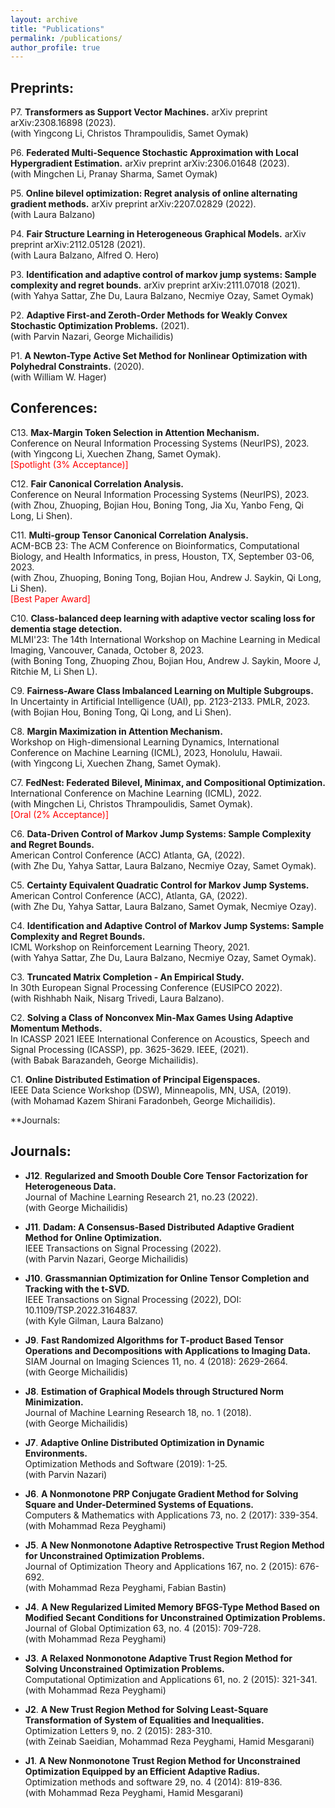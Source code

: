 ```yaml
---
layout: archive
title: "Publications"
permalink: /publications/
author_profile: true
---
```


<!-- {% if author.googlescholar %}
  You can also find my articles on <u><a href="{{author.googlescholar}}">my Google Scholar profile</a>.</u>
{% endif %}

{% include base_path %}

{% for post in site.publications reversed %}
  {% include archive-single.html %}
{% endfor %} -->

## Preprints:

P7. **Transformers as Support Vector Machines.** arXiv preprint arXiv:2308.16898 (2023).  
(with Yingcong Li, Christos Thrampoulidis, Samet Oymak)

P6. **Federated Multi-Sequence Stochastic Approximation with Local Hypergradient Estimation.** arXiv preprint arXiv:2306.01648 (2023).  
(with Mingchen Li, Pranay Sharma, Samet Oymak)

P5. **Online bilevel optimization: Regret analysis of online alternating gradient methods.** arXiv preprint arXiv:2207.02829 (2022).  
(with Laura Balzano)

P4. **Fair Structure Learning in Heterogeneous Graphical Models.** arXiv preprint arXiv:2112.05128 (2021).  
(with Laura Balzano, Alfred O. Hero)

P3. **Identification and adaptive control of markov jump systems: Sample complexity and regret bounds.** arXiv preprint arXiv:2111.07018 (2021).  
(with Yahya Sattar, Zhe Du, Laura Balzano, Necmiye Ozay, Samet Oymak)

P2. **Adaptive First-and Zeroth-Order Methods for Weakly Convex Stochastic Optimization Problems.** (2021).  
(with Parvin Nazari, George Michailidis)

P1. **A Newton-Type Active Set Method for Nonlinear Optimization with Polyhedral Constraints.** (2020).  
(with William W. Hager)


## Conferences:

C13. **Max-Margin Token Selection in Attention Mechanism.**  
Conference on Neural Information Processing Systems (NeurIPS), 2023.  
(with Yingcong Li, Xuechen Zhang, Samet Oymak).  
<span style="color:red">[Spotlight (3% Acceptance)]</span>

C12. **Fair Canonical Correlation Analysis.**  
Conference on Neural Information Processing Systems (NeurIPS), 2023.  
(with Zhou, Zhuoping, Bojian Hou, Boning Tong, Jia Xu, Yanbo Feng, Qi Long, Li Shen).

C11. **Multi-group Tensor Canonical Correlation Analysis.**  
ACM-BCB 23: The ACM Conference on Bioinformatics, Computational Biology, and Health Informatics, in press, Houston, TX, September 03-06, 2023.  
(with Zhou, Zhuoping, Boning Tong, Bojian Hou, Andrew J. Saykin, Qi Long, Li Shen).  
<span style="color:red">[Best Paper Award]</span>

C10. **Class-balanced deep learning with adaptive vector scaling loss for dementia stage detection.**  
MLMI'23: The 14th International Workshop on Machine Learning in Medical Imaging, Vancouver, Canada, October 8, 2023.  
(with Boning Tong, Zhuoping Zhou, Bojian Hou, Andrew J. Saykin, Moore J, Ritchie M, Li Shen L).

C9. **Fairness-Aware Class Imbalanced Learning on Multiple Subgroups.**  
In Uncertainty in Artificial Intelligence (UAI), pp. 2123-2133. PMLR, 2023.  
(with Bojian Hou, Boning Tong, Qi Long, and Li Shen).

C8. **Margin Maximization in Attention Mechanism.**  
Workshop on High-dimensional Learning Dynamics, International Conference on Machine Learning (ICML), 2023, Honolulu, Hawaii.  
(with Yingcong Li, Xuechen Zhang, Samet Oymak).

C7. **FedNest: Federated Bilevel, Minimax, and Compositional Optimization.**  
International Conference on Machine Learning (ICML), 2022.  
(with Mingchen Li, Christos Thrampoulidis, Samet Oymak).  
<span style="color:red">[Oral (2% Acceptance)]</span>

C6. **Data-Driven Control of Markov Jump Systems: Sample Complexity and Regret Bounds.**  
American Control Conference (ACC) Atlanta, GA, (2022).  
(with Zhe Du, Yahya Sattar, Laura Balzano, Necmiye Ozay, Samet Oymak).

C5. **Certainty Equivalent Quadratic Control for Markov Jump Systems.**  
American Control Conference (ACC), Atlanta, GA, (2022).  
(with Zhe Du, Yahya Sattar, Laura Balzano, Samet Oymak, Necmiye Ozay).

C4. **Identification and Adaptive Control of Markov Jump Systems: Sample Complexity and Regret Bounds.**  
ICML Workshop on Reinforcement Learning Theory, 2021.  
(with Yahya Sattar, Zhe Du, Laura Balzano, Necmiye Ozay, Samet Oymak).

C3. **Truncated Matrix Completion - An Empirical Study.**  
In 30th European Signal Processing Conference (EUSIPCO 2022).  
(with Rishhabh Naik, Nisarg Trivedi, Laura Balzano).

C2. **Solving a Class of Nonconvex Min-Max Games Using Adaptive Momentum Methods.**  
In ICASSP 2021 IEEE International Conference on Acoustics, Speech and Signal Processing (ICASSP), pp. 3625-3629. IEEE, (2021).  
(with Babak Barazandeh, George Michailidis).

C1. **Online Distributed Estimation of Principal Eigenspaces.**  
IEEE Data Science Workshop (DSW), Minneapolis, MN, USA, (2019).  
(with Mohamad Kazem Shirani Faradonbeh, George Michailidis).



**Journals:

## Journals:

- **J12**. **Regularized and Smooth Double Core Tensor Factorization for Heterogeneous Data.**  
  Journal of Machine Learning Research 21, no.23 (2022).  
  (with George Michailidis)

- **J11**. **Dadam: A Consensus-Based Distributed Adaptive Gradient Method for Online Optimization.**  
  IEEE Transactions on Signal Processing (2022).  
  (with Parvin Nazari, George Michailidis)

- **J10**. **Grassmannian Optimization for Online Tensor Completion and Tracking with the t-SVD.**  
  IEEE Transactions on Signal Processing (2022), DOI: 10.1109/TSP.2022.3164837.  
  (with Kyle Gilman, Laura Balzano)

- **J9**. **Fast Randomized Algorithms for T-product Based Tensor Operations and Decompositions with Applications to Imaging Data.**  
  SIAM Journal on Imaging Sciences 11, no. 4 (2018): 2629-2664.  
  (with George Michailidis)

- **J8**. **Estimation of Graphical Models through Structured Norm Minimization.**  
  Journal of Machine Learning Research 18, no. 1 (2018).  
  (with George Michailidis)

- **J7**. **Adaptive Online Distributed Optimization in Dynamic Environments.**  
  Optimization Methods and Software (2019): 1-25.  
  (with Parvin Nazari)

- **J6**. **A Nonmonotone PRP Conjugate Gradient Method for Solving Square and Under-Determined Systems of Equations.**  
  Computers & Mathematics with Applications 73, no. 2 (2017): 339-354.  
  (with Mohammad Reza Peyghami)

- **J5**. **A New Nonmonotone Adaptive Retrospective Trust Region Method for Unconstrained Optimization Problems.**  
  Journal of Optimization Theory and Applications 167, no. 2 (2015): 676-692.  
  (with Mohammad Reza Peyghami, Fabian Bastin)

- **J4**. **A New Regularized Limited Memory BFGS-Type Method Based on Modified Secant Conditions for Unconstrained Optimization Problems.**  
  Journal of Global Optimization 63, no. 4 (2015): 709-728.  
  (with Mohammad Reza Peyghami)

- **J3**. **A Relaxed Nonmonotone Adaptive Trust Region Method for Solving Unconstrained Optimization Problems.**  
  Computational Optimization and Applications 61, no. 2 (2015): 321-341.  
  (with Mohammad Reza Peyghami)

- **J2**. **A New Trust Region Method for Solving Least-Square Transformation of System of Equalities and Inequalities.**  
  Optimization Letters 9, no. 2 (2015): 283-310.  
  (with Zeinab Saeidian, Mohammad Reza Peyghami, Hamid Mesgarani)

- **J1**. **A New Nonmonotone Trust Region Method for Unconstrained Optimization Equipped by an Efficient Adaptive Radius.**  
  Optimization methods and software 29, no. 4 (2014): 819-836.  
  (with Mohammad Reza Peyghami, Hamid Mesgarani)




